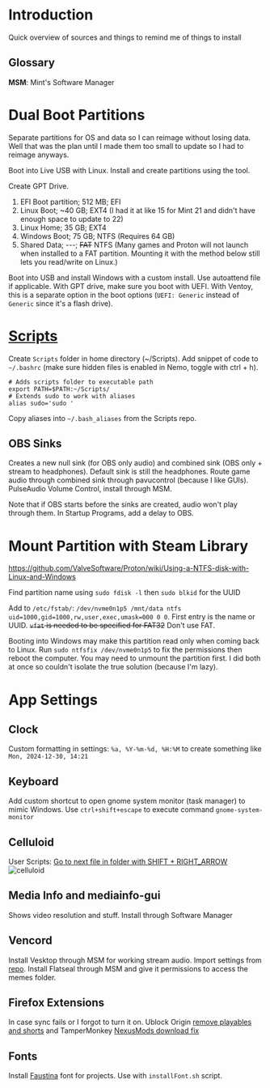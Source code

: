 # Introduction
Quick overview of sources and things to remind me of things to install

## Glossary
**MSM**: Mint's Software Manager

# Dual Boot Partitions
Separate partitions for OS and data so I can reimage without losing data. Well that was the plan until I made them too small to update so I had to reimage anyways.

Boot into Live USB with Linux. Install and create partitions using the tool.

Create GPT Drive.

1. EFI Boot partition; 512 MB; EFI
2. Linux Boot; ~40 GB; EXT4          (I had it at like 15 for Mint 21 and didn't have enough space to update to 22)
3. Linux Home; 35 GB; EXT4
4. Windows Boot; 75 GB; NTFS          (Requires 64 GB)
5. Shared Data; ---; ~~FAT~~ NTFS     (Many games and Proton will not launch when installed to a FAT partition. Mounting it with the method below still lets you read/write on Linux.)

Boot into USB and install Windows with a custom install. Use autoattend file if applicable. With GPT drive, make sure you boot with UEFI. With Ventoy, this is a separate option in the boot options (`UEFI: Generic` instead of `Generic` since it's a flash drive).

# [Scripts](https://github.com/Backup158/BashScripts)
Create `Scripts` folder in home directory (~/Scripts). Add snippet of code to `~/.bashrc` (make sure hidden files is enabled in Nemo, toggle with ctrl + h).
```
# Adds scripts folder to executable path
export PATH=$PATH:~/Scripts/
# Extends sudo to work with aliases
alias sudo='sudo '
```
Copy aliases into `~/.bash_aliases` from the Scripts repo.

## OBS Sinks
Creates a new null sink (for OBS only audio) and combined sink (OBS only + stream to headphones). Default sink is still the headphones. Route game audio through combined sink through pavucontrol (because I like GUIs). PulseAudio Volume Control, install through MSM. 

Note that if OBS starts before the sinks are created, audio won't play through them. In Startup Programs, add a delay to OBS.

# Mount Partition with Steam Library
https://github.com/ValveSoftware/Proton/wiki/Using-a-NTFS-disk-with-Linux-and-Windows

Find partition name using `sudo fdisk -l` then `sudo blkid` for the UUID

Add to `/etc/fstab/`:        `/dev/nvme0n1p5 /mnt/data ntfs uid=1000,gid=1000,rw,user,exec,umask=000 0 0`. First entry is the name or UUID. ~~`vfat` is needed to be specified for FAT32~~ Don't use FAT.

Booting into Windows may make this partition read only when coming back to Linux. Run `sudo ntfsfix /dev/nvme0n1p5` to fix the permissions then reboot the computer. You may need to unmount the partition first. I did both at once so couldn't isolate the true solution (because I'm lazy).

# App Settings
## Clock
Custom formatting in settings: `%a, %Y-%m-%d, %H:%M` to create something like `Mon, 2024-12-30, 14:21`
## Keyboard
Add custom shortcut to open gnome system monitor (task manager) to mimic Windows. Use `ctrl+shift+escape` to execute command `gnome-system-monitor`
## Celluloid
User Scripts: [Go to next file in folder with SHIFT + RIGHT_ARROW](https://github.com/jonniek/mpv-nextfile)
![celluloid](https://github.com/user-attachments/assets/2596439d-d5fc-4b2b-adc2-17e64496f75b)
## Media Info and mediainfo-gui
Shows video resolution and stuff. Install through Software Manager
## Vencord
Install Vesktop through MSM for working stream audio. Import settings from [repo](https://github.com/Backup158/VencordTheme/tree/main). Install Flatseal through MSM and give it permissions to access the memes folder.
## Firefox Extensions
In case sync fails or I forgot to turn it on. Ublock Origin [remove playables and shorts](https://github.com/gluester/ublock-hide-yt-shorts-and-playables-and-other-garbage) and TamperMonkey [NexusMods download fix](https://github.com/randomtdev/nexusmods_downloadfix/)
## Fonts
Install [Faustina](https://fonts.google.com/specimen/Faustina) font for projects. Use with `installFont.sh` script.
